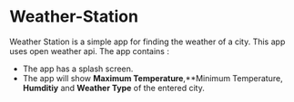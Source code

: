 # Weather-Station

Weather Station is a simple app for finding the weather of a city. This app uses open weather api. The app contains :
- The app has a splash screen.
- The app will show **Maximum Temperature**,**Minimum Temperature, **Humditiy** and **Weather Type** of the entered city.
<!--stackedit_data:
eyJoaXN0b3J5IjpbLTE1NzE0MTAwOSwxOTg2NjU0NjY2XX0=
-->